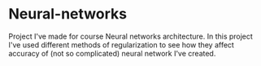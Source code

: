 # Neural-networks
Project I've made for course Neural networks architecture.
In this project I've used different methods of regularization to see how they affect accuracy of (not so complicated) neural network I've created.
